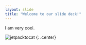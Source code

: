 ```yaml
---
layout: slide
title: "Welcome to our slide deck!"
---
```


I am very cool.

![jetpacktocat](https://octodex.github.com/images/jetpacktocat.png)
{: .center}
